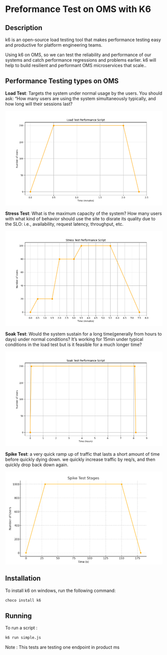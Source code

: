 # Preformance Test on OMS with K6

## Description
 k6 is an open-source load testing tool that makes performance testing easy and productive for platform engineering teams.

Using k6 on OMS, so we can test the reliability and performance of our systems and catch performance regressions and problems earlier. k6 will help to build resilient and performant OMS microservices that scale..

## Performance Testing types on OMS

**Load Test**: Targets the system under normal usage by the users. You should ask: “How many users are using the system simultaneously typically, and how long will their sessions last?

![image info](figures/load_test.png)

**Stress Test**: What is the maximum capacity of the system? How many users with what kind of behavior should use the site to disrate its quality due to the SLO: i.e., availability, request latency, throughput, etc.

![image info](figures/stress_test.png)

**Soak Test**: Would the system sustain for a long time(generally from hours to days) under normal conditions? It’s working for 15min under typical conditions in the load test but is it feasible for a much longer time?

![image info](figures/soak-test.png)

**Spike Test**: a very quick ramp up of traffic that lasts a short amount of time before quickly dying down.
we quickly increase traffic by req/s, and then quickly drop back down again.

![image info](figures/spike_test.png)

## Installation
To install k6 on windows, run the following command:
```bash
choco install k6
``` 

## Running 
To run a script : 
```bash
k6 run simple.js
``` 

Note : This tests are testing one endpoint in product ms